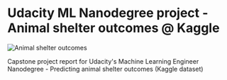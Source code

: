 # Udacity ML Nanodegree project - Animal shelter outcomes @ Kaggle


![Animal shelter outcomes](https://storage.googleapis.com/kaggle-competitions/kaggle/5039/media/kaggle_pets2.png)

Capstone project report for Udacity's Machine Learning Engineer Nanodegree - Predicting animal shelter outcomes (Kaggle dataset)

